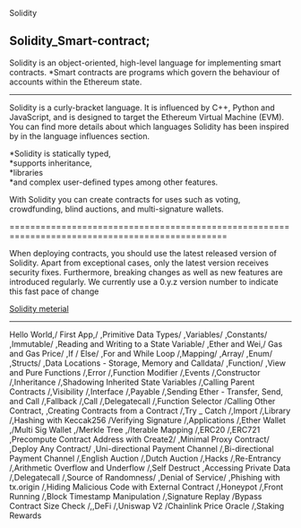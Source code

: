 Solidity

Solidity_Smart-contract;
-------------------------
Solidity is an object-oriented, high-level language for implementing smart contracts. 
    *Smart contracts are programs which govern the behaviour of accounts within the Ethereum state.
    
-------------------------------------------------------------------------------------------------------
Solidity is a curly-bracket language. 
It is influenced by C++, Python and JavaScript, and is designed to target the Ethereum Virtual Machine (EVM). 
You can find more details about which languages Solidity has been inspired by in the language influences section.



*Solidity is statically typed,                       
*supports inheritance,                               
*libraries                                           
*and complex user-defined types among other features.



With Solidity you can create contracts for uses such as voting, crowdfunding, blind auctions, and multi-signature wallets.

================================================================================================

When deploying contracts, you should use the latest released version of Solidity.
Apart from exceptional cases, only the latest version receives security fixes.
Furthermore, breaking changes as well as new features are introduced regularly. 
We currently use a 0.y.z version number to indicate this fast pace of change

[Solidity meterial ](https://solidity-by-example.org/)
____________________________________________________


Hello World,/
First App,/
,Primitive Data Types/
,Variables/
,Constants/
,Immutable/
,Reading and Writing to a State Variable/
,Ether and Wei,/
Gas and Gas Price/
,If / Else/
,For and While Loop
/,Mapping/
,Array/
,Enum/
,Structs/
,Data Locations - Storage, Memory and Calldata/
,Function/
,View and Pure Functions
/,Error
/,Function Modifier
/,Events
/,Constructor
/,Inheritance
/,Shadowing Inherited State Variables
/,Calling Parent Contracts
/,Visibility
/,Interface
/,Payable
/,Sending Ether - Transfer, Send, and Call
/,Fallback
/,Call
/,Delegatecall
/,Function Selector
/Calling Other Contract,
,Creating Contracts from a Contract
/,Try _ Catch
/,Import
/,Library
/,Hashing with Keccak256
/Verifying Signature
/,Applications
/,Ether Wallet
,/Multi Sig Wallet
,/Merkle Tree
,/Iterable Mapping
/,ERC20
/,ERC721
,Precompute Contract Address with Create2/
,Minimal Proxy Contract/
,Deploy Any Contract/
,Uni-directional Payment Channel
/,Bi-directional Payment Channel
/,English Auction
/,Dutch Auction
/,Hacks
/,Re-Entrancy
/,Arithmetic Overflow and Underflow
/,Self Destruct
,Accessing Private Data
/,Delegatecall
/,Source of Randomness/
,Denial of Service/
,Phishing with tx.origin
/,Hiding Malicious Code with External Contract
/,Honeypot
/,Front Running
/,Block Timestamp Manipulation
/,Signature Replay
/Bypass Contract Size Check
/,,DeFi
/,Uniswap V2
/Chainlink Price Oracle
/,Staking Rewards

